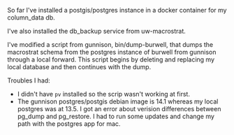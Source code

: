 So far I've installed a postgis/postgres instance in a docker container for my column_data db.

I've also installed the db_backup service from uw-macrostrat.

I've modified a script from gunnison, bin/dump-burwell, that dumps the macrostrat schema
from the postgres instance of burwell from gunnison through a local forward.
This script begins by deleting and replacing my local database and then continues with the dump.

Troubles I had:

- I didn't have `pv` installed so the scrip wasn't working at first.
- The gunnison postgres/postgis debian image is 14.1 whereas my local postgres was at 13.5. I got an error about verision differences between pg_dump and pg_restore. I had to run some updates and change my path with the postgres app for mac.
